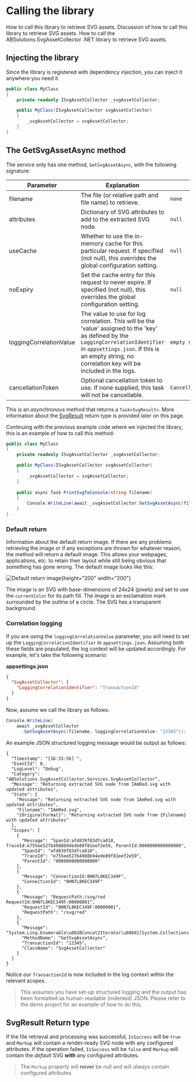 # Calling the library

<link-summary>How to call this library to retrieve SVG assets.</link-summary>
<card-summary>Discussion of how to call this library to retrieve SVG assets.</card-summary>
<web-summary>How to call the ABSolutions.SvgAssetCollector .NET library to retrieve SVG assets.</web-summary>
<show-structure depth="2"/>

## Injecting the library

Since the library is registered with dependency injection, you can inject it anywhere you need it.

```c#
public class MyClass
{
    private readonly ISvgAssetCollector _svgAssetCollector;

    public MyClass(ISvgAssetCollector svgAssetCollector)
    {
        _svgAssetCollector = svgAssetCollector;
    }
}
```

## The GetSvgAssetAsync method

The service only has one method, `GetSvgAssetAsync`, with the following signature:

<code-block lang="c#" src="Library_libInterface.cs" include-lines="29-31"/>

| Parameter               | Explanation                                                                                                                                                                                                                               | Default                  |
|-------------------------|-------------------------------------------------------------------------------------------------------------------------------------------------------------------------------------------------------------------------------------------|--------------------------|
| filename                | The file (or relative path and file name) to retrieve.                                                                                                                                                                                    | `none`                   |
| attributes              | Dictionary of SVG attributes to add to the extracted SVG node.                                                                                                                                                                            | `null`                   |
| useCache                | Whether to use the in-memory cache for this particular request. If specified (not null), this overrides the global configuration setting.                                                                                                 | `null`                   |
| noExpiry                | Set the cache entry for this request to never expire. If specified (not null), this overrides the global configuration setting.                                                                                                           | `null`                   |
| loggingCorrelationValue | The value to use for log correlation. This will be the 'value' assigned to the 'key' as defined by the `LoggingCorrelationIdentifier` in `appsettings.json`. If this is an empty string, no correlation key will be included in the logs. | `empty string`           |
| cancellationToken       | Optional cancellation token to use. If none supplied, this task will not be cancellable.                                                                                                                                                  | `CancellationToken.None` |

This is an *asynchronous* method that returns a `Task<SvgResult>`. More information about
the [SvgResult](#svgresult-return-type) return type is provided later on this page.

Continuing with the previous example code where we injected the library, this is an example of how to call this method:

```c#
public class MyClass
{
    private readonly ISvgAssetCollector _svgAssetCollector;

    public MyClass(ISvgAssetCollector svgAssetCollector)
    {
        _svgAssetCollector = svgAssetCollector;
    }
    
    public async Task PrintSvgToConsole(string filename)
    {
        Console.WriteLine(await _svgAssetCollector.GetSvgAssetAsync(filename));
    }
}
```

### Default return

<link-summary>Information about the default return image.</link-summary>
If there are any problems retrieving the image or if any exceptions are thrown for whatever reason, the method will
return a default image. This allows your webpages, applications, etc. to retain their layout while still being obvious
that something has gone wrong. The default image looks like this:

![Default return image](defaultSvgReturnImage.svg){height="200" width="200"}

The image is an SVG with base-dimensions of 24x24 (pixels) and set to use the `currentColor` for its path fill. The
image is an exclamation mark surrounded by the outline of a circle. The SVG has a transparent background.

### Correlation logging

If you are using the `loggingCorrelationValue` parameter, you will need to set up the `LoggingCorrelationIdentifier` in
`appsettings.json`. Assuming both these fields are populated, the log context will be updated accordingly. For example,
let's take the following scenario:

**appsettings.json**

```json
{
  "SvgAssetCollector": {
    "LoggingCorrelationIdentifier": "TransactionId"
  }
}
```

Now, assume we call the library as follows:

```c#
Console.WriteLine(
    await _svgAssetCollector
      .GetSvgAssetAsync(filename, loggingCorrelationValue: "12345"));
```

An example JSON structured logging message would be output as follows:

```
{
  "Timestamp": "[16:33:56] ",
  "EventId": 0,
  "LogLevel": "Debug",
  "Category": "ABSolutions.SvgAssetCollector.Services.SvgAssetCollector",
  "Message": "Returning extracted SVG node from IAmRed.svg with updated attributes",
  "State": {
    "Message": "Returning extracted SVG node from IAmRed.svg with updated attributes",
    "Filename": "IAmRed.svg",
    "{OriginalFormat}": "Returning extracted SVG node from {Filename} with updated attributes"
  },
  "Scopes": [
    {
      "Message": "SpanId:afd839f83dfca818, TraceId:e755ee527b4988b94ede89f81eef2e59, ParentId:0000000000000000",
      "SpanId": "afd839f83dfca818",
      "TraceId": "e755ee527b4988b94ede89f81eef2e59",
      "ParentId": "0000000000000000"
    },
    {
      "Message": "ConnectionId:0HN7L8KEC349F",
      "ConnectionId": "0HN7L8KEC349F"
    },
    {
      "Message": "RequestPath:/svg/red RequestId:0HN7L8KEC349F:00000001",
      "RequestId": "0HN7L8KEC349F:00000001",
      "RequestPath": "/svg/red"
    },
    {
      "Message": "System.Linq.Enumerable\u002BConcat2Iterator\u00601[System.Collections.Generic.KeyValuePair\u00602[System.String,System.Object]]",
      "MethodName": "GetSvgAssetAsync",
      "TransactionId": "12345",
      "ClassName": "SvgAssetCollector"
    }
  ]
}
```

Notice our `TransactionId` is now included in the log context within the relevant scopes.

> This assumes you have set-up structured logging and the output has been formatted as human-readable (indented) JSON.
> Please refer to the demo project for an example of how to do this.

## SvgResult Return type

<include from="Shared_Snippets.topic" element-id="returnResultStruct"/>

If the file retrieval and processing was successful, `IsSuccess` will be `true` and `Markup` will contain a render-ready
SVG node with any configured attributes. If the operation failed, `IsSuccess` will be `false` and `Markup` will contain
the *default* SVG **with** any configured attributes.


> The `Markup` property will **never** be null and will *always* contain configured attributes.

